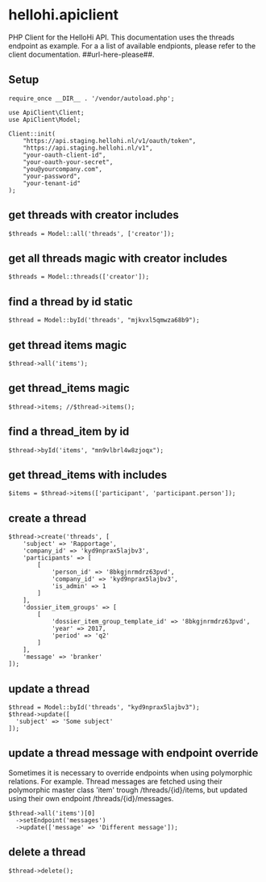 # hellohi.apiclient
PHP Client for the HelloHi API. This documentation uses the threads endpoint as example. For a a list of available endpionts, please refer to the client documentation. ##url-here-please##.

## Setup
```
require_once __DIR__ . '/vendor/autoload.php'; 

use ApiClient\Client;
use ApiClient\Model;

Client::init(
	"https://api.staging.hellohi.nl/v1/oauth/token",
	"https://api.staging.hellohi.nl/v1",
	"your-oauth-client-id",
	"your-oauth-your-secret",
	"you@yourcompany.com",
	"your-password",
	"your-tenant-id"
);
```

## get threads with creator includes
```$threads = Model::all('threads', ['creator']);```

## get all threads magic with creator includes
```$threads = Model::threads(['creator']);```

## find a thread by id static
```$thread = Model::byId('threads', "mjkvxl5qmwza68b9");```

## get thread items magic
```$thread->all('items');```

## get thread_items magic
```$thread->items; //$thread->items();```

## find a thread_item by id
```$thread->byId('items', "mn9vlbrl4w8zjoqx");```

## get thread_items with includes
```$items = $thread->items(['participant', 'participant.person']);```
    
## create a thread
```
$thread->create('threads', [
	'subject' => 'Rapportage',
	'company_id' => 'kyd9nprax5lajbv3',
	'participants' => [
		[
			'person_id' => '8bkgjnrmdrz63pvd',
			'company_id' => 'kyd9nprax5lajbv3',
			'is_admin' => 1
		]
	],
	'dossier_item_groups' => [
		[
			'dossier_item_group_template_id' => '8bkgjnrmdrz63pvd',
			'year' => 2017,
			'period' => 'q2'
		]
	],
	'message' => 'branker'
]);
```

## update a thread
```
$thread = Model::byId('threads', "kyd9nprax5lajbv3");
$thread->update([
  'subject' => 'Some subject'
]);
```

## update a thread message with endpoint override
Sometimes it is necessary to override endpoints when using polymorphic relations. For example. Thread messages are fetched using their polymorphic master class 'item' trough /threads/{id}/items, but updated using their own endpoint /threads/{id}/messages.

```
$thread->all('items')[0]
  ->setEndpoint('messages')
  ->update(['message' => 'Different message']);
  ```


## delete a thread
```$thread->delete();```
